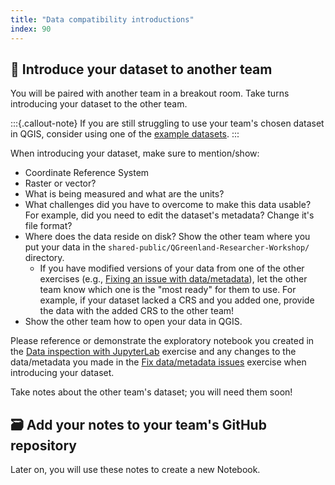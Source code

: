 ```yaml
---
title: "Data compatibility introductions"
index: 90
---
```


## 💬 Introduce your dataset to another team

You will be paired with another team in a breakout room. Take turns introducing
your dataset to the other team.

:::{.callout-note}
If you are still struggling to use your team's chosen dataset in QGIS, consider
using one of the [example datasets](/content/example-data/).
:::

When introducing your dataset, make sure to mention/show:

* Coordinate Reference System
* Raster or vector?
* What is being measured and what are the units?
* What challenges did you have to overcome to make this data usable? For
  example, did you need to edit the dataset's metadata? Change it's file format?
* Where does the data reside on disk? Show the other team where you put your
  data in the `shared-public/QGreenland-Researcher-Workshop/` directory.
  * If you have modified versions of your data from one of the other exercises
    (e.g., [Fixing an issue with
    data/metadata](https://qgreenland-workshop-2023-researcher.github.io/content/exercises/fix-data-metadata-issues.html)),
    let the other team know which one is the "most ready" for them to use. For example,
    if your dataset lacked a CRS and you added one, provide the data with the
    added CRS to the other team!
* Show the other team how to open your data in QGIS.

Please reference or demonstrate the exploratory notebook you created in the
[Data inspection with
JupyterLab](./data-inspection-with-jupyterlab/index.md) exercise and any
changes to the data/metadata you made in the [Fix data/metadata
issues](./fix-data-metadata-issues.md) exercise when introducing your
dataset.

Take notes about the other team's dataset; you will need them soon!


## 🗃️ Add your notes to your team's GitHub repository

Later on, you will use these notes to create a new Notebook.
